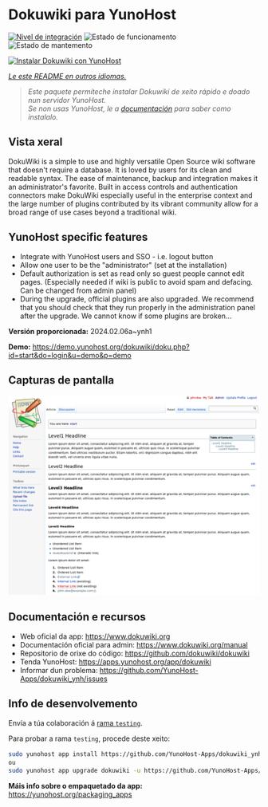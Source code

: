<!--
NOTA: Este README foi creado automáticamente por <https://github.com/YunoHost/apps/tree/master/tools/readme_generator>
NON debe editarse manualmente.
-->

# Dokuwiki para YunoHost

[![Nivel de integración](https://apps.yunohost.org/badge/integration/dokuwiki)](https://ci-apps.yunohost.org/ci/apps/dokuwiki/)
![Estado de funcionamento](https://apps.yunohost.org/badge/state/dokuwiki)
![Estado de mantemento](https://apps.yunohost.org/badge/maintained/dokuwiki)

[![Instalar Dokuwiki con YunoHost](https://install-app.yunohost.org/install-with-yunohost.svg)](https://install-app.yunohost.org/?app=dokuwiki)

*[Le este README en outros idiomas.](./ALL_README.md)*

> *Este paquete permíteche instalar Dokuwiki de xeito rápido e doado nun servidor YunoHost.*  
> *Se non usas YunoHost, le a [documentación](https://yunohost.org/install) para saber como instalalo.*

## Vista xeral

DokuWiki is a simple to use and highly versatile Open Source wiki software that doesn't require a database. It is loved by users for its clean and readable syntax. The ease of maintenance, backup and integration makes it an administrator's favorite. Built in access controls and authentication connectors make DokuWiki especially useful in the enterprise context and the large number of plugins contributed by its vibrant community allow for a broad range of use cases beyond a traditional wiki.

## YunoHost specific features

* Integrate with YunoHost users and SSO - i.e. logout button
* Allow one user to be the "administrator" (set at the installation)
* Default authorization is set as read only so guest people cannot edit pages. (Especially needed if wiki is public to avoid spam and defacing. Can be changed from admin panel)
* During the upgrade, official plugins are also upgraded. We recommend that you should check that they run properly in the administration panel after the upgrade. We cannot know if some plugins are broken...


**Versión proporcionada:** 2024.02.06a~ynh1

**Demo:** <https://demo.yunohost.org/dokuwiki/doku.php?id=start&do=login&u=demo&p=demo>

## Capturas de pantalla

![Captura de pantalla de Dokuwiki](./doc/screenshots/DokuWiki_Screenshot.png)

## Documentación e recursos

- Web oficial da app: <https://www.dokuwiki.org>
- Documentación oficial para admin: <https://www.dokuwiki.org/manual>
- Repositorio de orixe do código: <https://github.com/dokuwiki/dokuwiki>
- Tenda YunoHost: <https://apps.yunohost.org/app/dokuwiki>
- Informar dun problema: <https://github.com/YunoHost-Apps/dokuwiki_ynh/issues>

## Info de desenvolvemento

Envía a túa colaboración á [rama `testing`](https://github.com/YunoHost-Apps/dokuwiki_ynh/tree/testing).

Para probar a rama `testing`, procede deste xeito:

```bash
sudo yunohost app install https://github.com/YunoHost-Apps/dokuwiki_ynh/tree/testing --debug
ou
sudo yunohost app upgrade dokuwiki -u https://github.com/YunoHost-Apps/dokuwiki_ynh/tree/testing --debug
```

**Máis info sobre o empaquetado da app:** <https://yunohost.org/packaging_apps>

